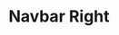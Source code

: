 ---
title: Navbar Right
component: "navbars"
seo:
  page_title:
  meta_description:
  featured_image: /uploads/featured-image.jpg
  featured_image_alt:
hero:
  heading:
  body:
  hero_image:
    image: /uploads/featured-image.jpg
    image_alt:
html_example:
  - |
    <header class="header">
      <div class="header__wrapper wrapper-lg">
        <div class="header__logo">
          <span class="visually-hidden">Home</span>
          <a class="brand-logo" href="/">
              <img src="/uploads/Insight-Logo-White.png" width="164" height="141" alt="">
          </a>
        </div>
        <nav class="header__nav" aria-label="primary navigation">
          <ul class="header__nav-list">
              <li class="header__nav-list-item">
                <a class="header__nav-list-link" href="/services/" aria-label="Services">
                    Services
                </a>
              </li>
              <li class="header__nav-list-item">
                <a class="header__nav-list-link" href="/about/" aria-label="About">
                    About
                </a>
              </li>
              <li class="header__nav-list-item">
                <a class="header__nav-list-link" href="/contact/" aria-label="Contact">
                    Contact
                </a>
              </li>
          </ul>
        </nav>
        <div id="header__mobile-nav" class="header__mobile-nav">
          <div class="header__mobile-nav-inner">
            <ul class="header__mobile-nav-menu">
                <li class="header__mobile-nav-item">
                  <a class="header__mobile-nav-link" href="/about/" aria-label="About" title="About">About</a>
                </li>
                <li class="header__mobile-nav-item">
                  <a class="header__mobile-nav-link" href="/contact/" aria-label="Contact" title="Contact">Contact</a>
                </li>
            </ul>
          </div>
        </div>
        <button class="header__hamburger hamburger hamburger--slider" type="button" aria-controls="header__mobile-nav" aria-label="close mobile menu" aria-expanded="true">
          <span class="hamburger-box">
            <span class="hamburger-inner"></span>
          </span>
        </button>
      </div>
    </header>
    <script>
    const siteHeader = document.querySelector(".header")
    const mobileMenu = document.querySelector('.header__mobile-nav');
    const hamburger = document.querySelector('.hamburger');

    hamburger.addEventListener('click', toggleMobileMenu);

    function toggleMobileMenu() {
      if (mobileMenu.classList.contains('nav-open')) {
        this.setAttribute('aria-expanded', 'false');
        this.setAttribute('aria-label', 'open mobile menu');
        mobileMenu.classList.remove('nav-open');
        hamburger.classList.remove('is-active');
      } else {
        mobileMenu.classList.add('nav-open');
        hamburger.classList.add('is-active');
        this.setAttribute('aria-expanded', 'true');
        this.setAttribute('aria-label', 'close mobile menu');
      }
    }
    </script>
css_example:
  - |
    .header {
      width: 100%;
      // position: fixed;
      position: relative;
      top: 0;
      left: 0;
      z-index: 9;
      transition: .3s ease-in-out;
      background-color: #fff;
      box-shadow: 0 4px 8px rgba(0,0,0,.15);
      padding: .5rem 0;
    }

    .header__wrapper {
      position: relative;
      display: flex;
      align-items: center;
      justify-content: space-between;

      @include breakpoint(lg) {
        overflow: visible;
      }
    }

    .header__logo {
      max-width: clamp(150px, 20vw, 200px);
    }

    .header__mobile-nav {
      position: absolute;
      top: 100%;
      left: 0;
      width: 100%;
      overflow: hidden;
      transition: .3s ease-in-out;
      background-color: #fff;
      overflow: hidden;
      max-height: 0;
      transition: max-height .5s ease-in-out;

      @include breakpoint(md) {
        display: none;
      }
    }

    .header__mobile-nav.nav-open {
      max-height: 1000px;
    }

    .header__mobile-nav-item {
      position: relative;
      list-style-type: none;
    }

    .header__mobile-nav-link {
      text-decoration: none;
      padding: 1rem 0;
      display: block;
      width: 100%;
      transition: color .3s ease-in-out;
      // font-family: $secondary-font;

      &:hover,
      &:focus {
        color: #92981b;
      }
    }

    .header__mobile-nav-link {
      font-size: 1.25rem; 
      border-bottom: 1px solid #f6f6f6;
      color: #1d1d1d;
    }


    .header__mobile-nav-menu {
      max-width: 600px;
      margin: 0 auto;
      padding: 1.5rem;
    }

    .header__nav {
      display: none;

      @include breakpoint(md) {
        display: flex; 
      }
    }

    .header__nav-list {
      display: none;

      @include breakpoint(md) {
        display: flex;
        padding: 0;
        margin: 0;
      }
    }

    .header__nav-list-item {
      position: relative;

      @include breakpoint(md) {
        list-style-type: none;
        margin-top: 0;
        padding: $ic-100 $ic-200;
        display: inline-block;
      }
    }

    .header__nav-list-link {
      position: relative;
      text-decoration: none;
      // font-family: $secondary-font;
      font-size: 1.2rem;
      padding: $ic--200 0;
      transition: .3s ease-out;
      color: #1d1d1d;

      &::after {
        background: #92981b;
        height: 3px;
        width: 100%;
        transform: scaleX(0);
        transform-origin: top right;
        position: absolute;
        bottom: 0;
        left: 0;
        content: "";
        transition: transform 0.4s ease-out;
      }

      @include breakpoint(md) {
        &:hover,
        &:focus {
          color: #cd1f40;

          &::after {
            transform: scaleX(1);
            transform-origin: top left;
          }
        }
      }
    }

    .header__nav-list-item:last-of-type {
      padding-right: 0;
    }

    .nav-open {
      transform: translateX(0);
      opacity: 1;
      overflow: hidden;
      visibility: visible;
    }
---